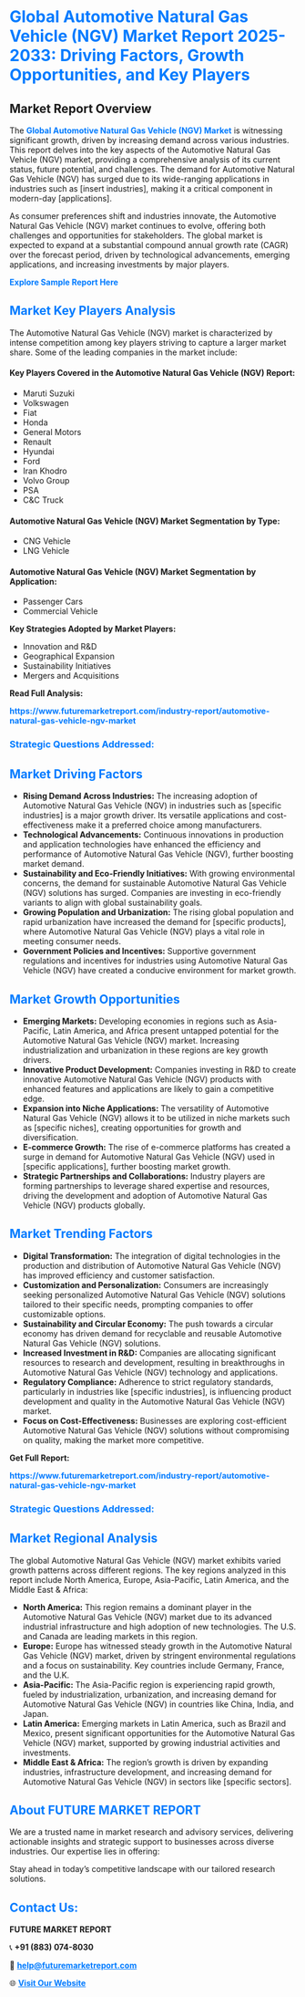 <h1 style="color: #007BFF;">Global Automotive Natural Gas Vehicle (NGV) Market Report 2025-2033: Driving Factors, Growth Opportunities, and Key Players</h1>

<section id="overview">
<h2>Market Report Overview</h2>
<p>The <a href="https://www.futuremarketreport.com/industry-report/automotive-natural-gas-vehicle-ngv-market" style="color: #007BFF; text-decoration: none;"><strong>Global Automotive Natural Gas Vehicle (NGV) Market</strong></a> is witnessing significant growth, driven by increasing demand across various industries. This report delves into the key aspects of the Automotive Natural Gas Vehicle (NGV) market, providing a comprehensive analysis of its current status, future potential, and challenges. The demand for Automotive Natural Gas Vehicle (NGV) has surged due to its wide-ranging applications in industries such as [insert industries], making it a critical component in modern-day [applications].</p>
<p>As consumer preferences shift and industries innovate, the Automotive Natural Gas Vehicle (NGV) market continues to evolve, offering both challenges and opportunities for stakeholders. The global market is expected to expand at a substantial compound annual growth rate (CAGR) over the forecast period, driven by technological advancements, emerging applications, and increasing investments by major players.</p>
</section>

<section id="overview">
<p><a href="https://www.futuremarketreport.com/request-sample/reportId=27468" style="color: #007BFF; text-decoration: none;"><strong>Explore Sample Report Here</strong></a></p>
</section>

<section id="key-players">
<h2 style="color: #007BFF;">Market Key Players Analysis</h2>
<p>The Automotive Natural Gas Vehicle (NGV) market is characterized by intense competition among key players striving to capture a larger market share. Some of the leading companies in the market include:</p>
<h4>Key Players Covered in the Automotive Natural Gas Vehicle (NGV) Report:</h4>
<ul><li>Maruti Suzuki</li><li>Volkswagen</li><li>Fiat</li><li>Honda</li><li>General Motors</li><li>Renault</li><li>Hyundai</li><li>Ford</li><li>Iran Khodro</li><li>Volvo Group</li><li>PSA</li><li>C&amp;C Truck</li></ul>
<h4>Automotive Natural Gas Vehicle (NGV) Market Segmentation by Type:</h4>
<ul><li>CNG Vehicle</li><li>LNG Vehicle</li></ul>

<h4>Automotive Natural Gas Vehicle (NGV) Market Segmentation by Application:</h4>
<ul><li>Passenger Cars</li><li>Commercial Vehicle</li></ul>
<p><strong>Key Strategies Adopted by Market Players:</strong></p>
<ul>
<li>Innovation and R&D</li>
<li>Geographical Expansion</li>
<li>Sustainability Initiatives</li>
<li>Mergers and Acquisitions</li>
</ul>
</section>

<section>
<p><strong>Read Full Analysis: </strong></p><a href="https://www.futuremarketreport.com/industry-report/automotive-natural-gas-vehicle-ngv-market" style="color: #007BFF; text-decoration: none;"><strong>https://www.futuremarketreport.com/industry-report/automotive-natural-gas-vehicle-ngv-market</strong></a>
<h3 style="color: #007BFF;">Strategic Questions Addressed:</h3>
</section>

<section id="driving-factors">
<h2 style="color: #007BFF;">Market Driving Factors</h2>
<ul>
<li><strong>Rising Demand Across Industries:</strong> The increasing adoption of Automotive Natural Gas Vehicle (NGV) in industries such as [specific industries] is a major growth driver. Its versatile applications and cost-effectiveness make it a preferred choice among manufacturers.</li>
<li><strong>Technological Advancements:</strong> Continuous innovations in production and application technologies have enhanced the efficiency and performance of Automotive Natural Gas Vehicle (NGV), further boosting market demand.</li>
<li><strong>Sustainability and Eco-Friendly Initiatives:</strong> With growing environmental concerns, the demand for sustainable Automotive Natural Gas Vehicle (NGV) solutions has surged. Companies are investing in eco-friendly variants to align with global sustainability goals.</li>
<li><strong>Growing Population and Urbanization:</strong> The rising global population and rapid urbanization have increased the demand for [specific products], where Automotive Natural Gas Vehicle (NGV) plays a vital role in meeting consumer needs.</li>
<li><strong>Government Policies and Incentives:</strong> Supportive government regulations and incentives for industries using Automotive Natural Gas Vehicle (NGV) have created a conducive environment for market growth.</li>
</ul>
</section>

<section id="growth-opportunities">
<h2 style="color: #007BFF;">Market Growth Opportunities</h2>
<ul>
<li><strong>Emerging Markets:</strong> Developing economies in regions such as Asia-Pacific, Latin America, and Africa present untapped potential for the Automotive Natural Gas Vehicle (NGV) market. Increasing industrialization and urbanization in these regions are key growth drivers.</li>
<li><strong>Innovative Product Development:</strong> Companies investing in R&D to create innovative Automotive Natural Gas Vehicle (NGV) products with enhanced features and applications are likely to gain a competitive edge.</li>
<li><strong>Expansion into Niche Applications:</strong> The versatility of Automotive Natural Gas Vehicle (NGV) allows it to be utilized in niche markets such as [specific niches], creating opportunities for growth and diversification.</li>
<li><strong>E-commerce Growth:</strong> The rise of e-commerce platforms has created a surge in demand for Automotive Natural Gas Vehicle (NGV) used in [specific applications], further boosting market growth.</li>
<li><strong>Strategic Partnerships and Collaborations:</strong> Industry players are forming partnerships to leverage shared expertise and resources, driving the development and adoption of Automotive Natural Gas Vehicle (NGV) products globally.</li>
</ul>
</section>

<section id="trending-factors">
<h2 style="color: #007BFF;">Market Trending Factors</h2>
<ul>
<li><strong>Digital Transformation:</strong> The integration of digital technologies in the production and distribution of Automotive Natural Gas Vehicle (NGV) has improved efficiency and customer satisfaction.</li>
<li><strong>Customization and Personalization:</strong> Consumers are increasingly seeking personalized Automotive Natural Gas Vehicle (NGV) solutions tailored to their specific needs, prompting companies to offer customizable options.</li>
<li><strong>Sustainability and Circular Economy:</strong> The push towards a circular economy has driven demand for recyclable and reusable Automotive Natural Gas Vehicle (NGV) solutions.</li>
<li><strong>Increased Investment in R&D:</strong> Companies are allocating significant resources to research and development, resulting in breakthroughs in Automotive Natural Gas Vehicle (NGV) technology and applications.</li>
<li><strong>Regulatory Compliance:</strong> Adherence to strict regulatory standards, particularly in industries like [specific industries], is influencing product development and quality in the Automotive Natural Gas Vehicle (NGV) market.</li>
<li><strong>Focus on Cost-Effectiveness:</strong> Businesses are exploring cost-efficient Automotive Natural Gas Vehicle (NGV) solutions without compromising on quality, making the market more competitive.</li>
</ul>
</section>

<section>
<p><strong>Get Full Report: </strong></p><a href="https://www.futuremarketreport.com/industry-report/automotive-natural-gas-vehicle-ngv-market" style="color: #007BFF; text-decoration: none;"><strong>https://www.futuremarketreport.com/industry-report/automotive-natural-gas-vehicle-ngv-market</strong></a>
<h3 style="color: #007BFF;">Strategic Questions Addressed:</h3>
</section>


<section id="regional-analysis">
<h2 style="color: #007BFF;">Market Regional Analysis</h2>
<p>The global Automotive Natural Gas Vehicle (NGV) market exhibits varied growth patterns across different regions. The key regions analyzed in this report include North America, Europe, Asia-Pacific, Latin America, and the Middle East & Africa:</p>
<ul>
<li><strong>North America:</strong> This region remains a dominant player in the Automotive Natural Gas Vehicle (NGV) market due to its advanced industrial infrastructure and high adoption of new technologies. The U.S. and Canada are leading markets in this region.</li>
<li><strong>Europe:</strong> Europe has witnessed steady growth in the Automotive Natural Gas Vehicle (NGV) market, driven by stringent environmental regulations and a focus on sustainability. Key countries include Germany, France, and the U.K.</li>
<li><strong>Asia-Pacific:</strong> The Asia-Pacific region is experiencing rapid growth, fueled by industrialization, urbanization, and increasing demand for Automotive Natural Gas Vehicle (NGV) in countries like China, India, and Japan.</li>
<li><strong>Latin America:</strong> Emerging markets in Latin America, such as Brazil and Mexico, present significant opportunities for the Automotive Natural Gas Vehicle (NGV) market, supported by growing industrial activities and investments.</li>
<li><strong>Middle East & Africa:</strong> The region’s growth is driven by expanding industries, infrastructure development, and increasing demand for Automotive Natural Gas Vehicle (NGV) in sectors like [specific sectors].</li>
</ul>
</section>

<footer>
<h2 style="color: #007BFF;">About FUTURE MARKET REPORT</h2>
<p>We are a trusted name in market research and advisory services, delivering actionable insights and strategic support to businesses across diverse industries. Our expertise lies in offering:</p>

<p>Stay ahead in today’s competitive landscape with our tailored research solutions.</p>

<h2 style="color: #007BFF;">Contact Us:</h2>
<p><strong>FUTURE MARKET REPORT</strong></p>
<p>📞 <strong>+91 (883) 074-8030</strong></p>
<p>📧 <strong><a href="mailto:help@futuremarketreport.com" style="color: #007BFF;">help@futuremarketreport.com</a></strong></p>
<p>🌐 <strong><a href="https://www.futuremarketreport.com/" style="color: #007BFF;">Visit Our Website</a></strong></p>
</footer>